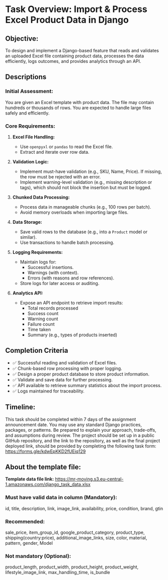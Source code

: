 # Task Overview: Import & Process Excel Product Data in Django

## Objective:
To design and implement a Django-based feature that reads and validates an uploaded Excel file containing product data, processes the data efficiently, logs outcomes, and provides analytics through an API.

## Descriptions

### Initial Assessment:
You are given an Excel template with product data. The file may contain hundreds or thousands of rows. You are expected to handle large files safely and efficiently.

### Core Requirements:

1. **Excel File Handling:**
   - Use `openpyxl` or `pandas` to read the Excel file.
   - Extract and iterate over row data.

2. **Validation Logic:**
   - Implement must-have validation (e.g., SKU, Name, Price). If missing, the row must be rejected with an error.
   - Implement warning-level validation (e.g., missing description or tags), which should not block the insertion but must be logged.

3. **Chunked Data Processing:**
   - Process data in manageable chunks (e.g., 100 rows per batch).
   - Avoid memory overloads when importing large files.

4. **Data Storage:**
   - Save valid rows to the database (e.g., into a `Product` model or similar).
   - Use transactions to handle batch processing.

5. **Logging Requirements:**
   - Maintain logs for:
     - Successful insertions.
     - Warnings (with context).
     - Errors (with reasons and row references).
   - Store logs for later access or auditing.

6. **Analytics API:**
   - Expose an API endpoint to retrieve import results:
     - Total records processed
     - Success count
     - Warning count
     - Failure count
     - Time taken
     - Summary (e.g., types of products inserted)

## Completion Criteria
- ✅ Successful reading and validation of Excel files.
- ✅ Chunk-based row processing with proper logging.
- ✅ Design a proper product database to store product information.
- ✅ Validate and save data for further processing.
- ✅ API available to retrieve summary statistics about the import process.
- ✅ Logs maintained for traceability.

## Timeline:
This task should be completed within 7 days of the assignment announcement date. You may use any standard Django practices, packages, or patterns. Be prepared to explain your approach, trade-offs, and assumptions during review. The project should be set up in a public GitHub repository, and the link to the repository, as well as the final project deployed link, should be provided by completing the following task form:
https://forms.gle/kdwEpKKD2fUEiq129

## About the template file:
**Template data file link:** https://mr-moving.s3.eu-central-1.amazonaws.com/django_task_data.xlsx

### Must have valid data in column (Mandatory):
id, title, description, link, image_link, availability, price, condition, brand, gtin

### Recommended:
sale_price, item_group_id, google_product_category, product_type, shipping(country:price), additional_image_links, size, color, material, pattern, gender, Model

### Not mandatory (Optional):
product_length, product_width, product_height, product_weight, lifestyle_image_link, max_handling_time, is_bundle
